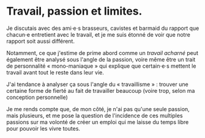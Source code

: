 # Travail, passion et limites.

Je discutais avec des ami⋅e⋅s brasseurs, cavistes et barmaid du rapport que chacun⋅e entretient avec le travail, et je me suis étonné de voir que notre rapport soit aussi différent.

Notamment, ce que j'estime de prime abord comme un *travail acharné* peut également être analysé sous l'angle de la passion, voire même être un trait de personnalité « mono-maniaque » qui explique que certain⋅e⋅s mettent le travail avant tout le reste dans leur vie.

J'ai tendance à analyser ça sous l'angle du « travaillisme » : trouver une certaine forme de fierté au fait de travailler beaucoup (voire trop, selon ma conception personnelle)

Je me rends compte que, de mon côté, je n'ai pas qu'une seule passion, mais plusieurs, et me pose la question de l'incidence de ces multiples passions sur ma volonté de créer un emploi qui me laisse du temps libre pour pouvoir les vivre toutes.